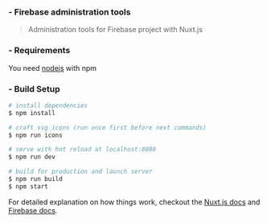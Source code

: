 ### - Firebase administration tools

> Administration tools for Firebase project with Nuxt.js

### - Requirements

You need [nodejs](https://nodejs.org/en/) with npm

### - Build Setup

``` bash
# install dependencies
$ npm install

# craft svg icons (run once first before next commands)
$ npm run icons

# serve with hot reload at localhost:8080
$ npm run dev

# build for production and launch server
$ npm run build
$ npm start
```

For detailed explanation on how things work, checkout the [Nuxt.js docs](https://nuxtjs.org/guide) and [Firebase docs](https://firebase.google.com/docs).

